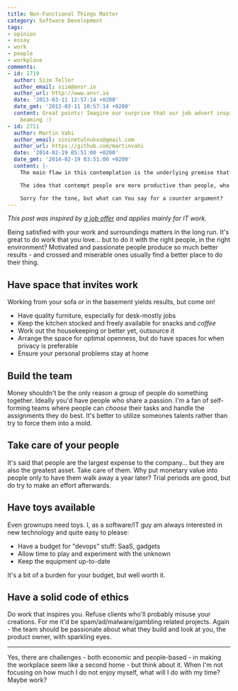 ```yaml
---
title: Non-Functional Things Matter
category: Software Development
tags:
- opinion
- essay
- work
- people
- workplace
comments:
- id: 1719
  author: Siim Teller
  author_email: siim@ansr.io
  author_url: http://www.ansr.io
  date: '2013-03-11 12:57:14 +0200'
  date_gmt: '2013-03-11 10:57:14 +0200'
  content: Great points! Imagine our surprise that our job advert inspired this. Tim’s
    beaming :)
- id: 2711
  author: Martin Vahi
  author_email: sininetulnukas@gmail.com
  author_url: https://github.com/martinvahi
  date: '2014-02-19 05:51:00 +0200'
  date_gmt: '2014-02-19 03:51:00 +0200'
  content: |-
    The main flaw in this contemplation is the underlying premise that SOMEONE ELSE SHOULD DO SOMETHING. In this case, the "someone else" is some business owner or bureaucrat(read: CEO).

    The idea that contempt people are more productive than people, who must share their attention with work or money related worries, IS NOT THAT ORIGINAL. Even the CEO's know that. If the CEO "types"  cared about productivity of creative people, the issues would have been taken care of before any IT guy can write blog posts like this one.

    Sorry for the tone, but what can You say for a counter argument?
---
```


<em>This post was inspired by <a href="http://ansr.io/blog/hiring-application-developer/">a job offer</a> and applies mainly for IT work.</em>

Being satisfied with your work and surroundings matters in the long run. It's great to do work that you love... but to do it with the right people, in the right environment? Motivated and passionate people produce so much better results - and crossed and miserable ones usually find a better place to do their thing.<a id="more"></a><a id="more-2951"></a>

<h2>Have space that invites work</h2>

Working from your sofa or in the basement yields results, but come on!

<ul>
<li>Have quality furniture, especially for desk-mostly jobs</li>
<li>Keep the kitchen stocked and freely available for snacks and <em>coffee</em></li>
<li>Work out the housekeeping or better yet, outsource it</li>
<li>Arrange the space for optimal openness, but do have spaces for when privacy is preferable</li>
<li>Ensure your personal problems stay at home</li>
</ul>
<h2>Build the team</h2>

Money shouldn't be the only reason a group of people do something together. Ideally you'd have people who share a passion. I'm a fan of self-forming teams where people can <em>choose</em> their tasks and handle the assignments they do best. It's better to utilize someones talents rather than try to force them into a mold.

<h2>Take care of your people</h2>

It's said that people are the largest expense to the company... but they are also the greatest asset. Take care of them. Why put monetary value into people only to have them walk away a year later? Trial periods are good, but do try to make an effort afterwards.

<h2>Have toys available</h2>

Even grownups need toys. I, as a software/IT guy am always interested in new technology and quite easy to please:

<ul>
<li>Have a budget for "devops" stuff: SaaS, gadgets</li>
<li>Allow time to play and experiment with the unknown</li>
<li>Keep the equipment up-to-date</li>
</ul>

It's a bit of a burden for your budget, but well worth it.

<h2>Have a solid code of ethics</h2>

Do work that inspires you. Refuse clients who'll probably misuse your creations. For me it'd be spam/ad/malware/gambling related projects. Again - the team should be passionate about what they build and look at you, the product owner, with sparkling eyes.

<hr />

Yes, there are challenges - both economic and people-based - in making the workplace seem like a second home - but think about it. When I'm not focusing on how much I do not enjoy myself, what will I do with my time? Maybe work?

